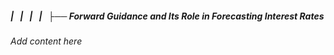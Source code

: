 ##### |   |   |   |   ├── Forward Guidance and Its Role in Forecasting Interest Rates

*Add content here*